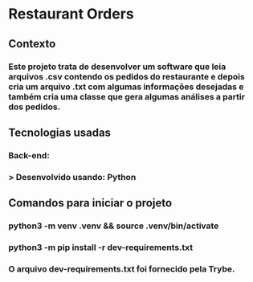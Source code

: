 # Restaurant Orders

## Contexto
### Este projeto trata de desenvolver um software que leia arquivos .csv contendo os pedidos do restaurante e depois cria um arquivo .txt com algumas informações desejadas e também cria uma classe que gera algumas análises a partir dos pedidos.

## Tecnologias usadas

### Back-end:
### > Desenvolvido usando: Python

## Comandos para iniciar o projeto

### python3 -m venv .venv && source .venv/bin/activate

### python3 -m pip install -r dev-requirements.txt

### O arquivo dev-requirements.txt foi fornecido pela Trybe.
